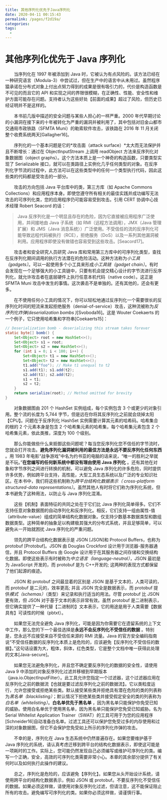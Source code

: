 ```yaml
---
title: 其他序列化优先于Java序列化
date: 2020-04-11 00:15:43
permalink: /pages/f2d19a/
categories:
tags:
  - 
---
```

# 其他序列化优先于 Java 序列化

&emsp;&emsp;当序列化在 1997 年被添加到 Java 时，它被认为有点风险的。该方法已经在一种研究语言（Modula-3）中尝试过，但在生产中的语言中从未用过。虽然程序猿承诺在分布式对象上付出点努力得到的成果是很有吸引力的，代价是构造函数是不可见的而且它的 API 和实现之间的界限很模糊，在正确性、性能、安全性和维护方面可能存在问题。支持者认为这些好处【前面的成果】超过了风险，但历史已经证明并不是这样的。

&emsp;&emsp;本书前几版中描述的安全问题与某些人担心的一样严重。2000 年代早期讨论的小漏洞在接下来的十年被转化为严重的漏洞并被利用了，其中包括对旧金山都市交通局市政铁路（SFMTA Muni）的勒索软件攻击，该铁路在 2016 年 11 月关闭整个收费系统两天\[Gallagher16\]。

&emsp;&emsp;序列化的一个基本问题是它的*攻击面（attack surface）*太大而无法保护并且不断增长：通过在 ObjectInputStream 上调用 readObject 方法来反序列化对象数据图（object graphs）。这个方法本质上是一个神奇的构造函数，只要类型实现了 Serializable 接口，就可以在类路径上实例化几乎任何类型的对象。在反序列化字节流的过程中，此方法可以在这些类型中的任何一个类型执行代码，因此这些类的代码都是受攻击的一部分。

&emsp;&emsp;攻击的方向包括 Java 平台库中的类，第三方库（如 Apache Commons Collections）和应用程序本身。即使您遵守所有相关的最佳实践并成功编写无法攻击的可序列化类，您的应用程序仍可能容易受到攻击。引用 CERT 协调中心技术经理 Robert Seacord 的话：

> Java 反序列化是一个明显且存在的危险，因为它直接被应用程序广泛使用，并间接地由 Java 子系统（如 RMI（远程方法调用），JMX（Java 管理扩展）和 JMS（Java 消息系统））广泛使用。不受信任的流的反序列化可能导致远程代码被执行（RCE），拒绝服务（DoS）以及一系列其他漏洞被利用。应用程序即使没有做错也容易受到这些攻击。\[Seacord17\]。

&emsp;&emsp;攻击者和安全研究人员研究 Java 库和常用第三方库中的可序列化类型，查找在反序列化期间调用的执行方法潜在的危险活动。这种方法称为*小工具（gadgets）*。可以一起使用多个小工具来形成*小工具链（gadget chain）*。有时会发现在一个足够强大的小工具链中，只要有机会提交精心设计的字节流进行反序列化，就允许攻击者在底层硬件上执行任意本机代码（native code）。这正是 SFMTA Muni 攻击中发生的事情。这次袭击不是单独的。还有其他的，还会有更多。

&emsp;&emsp;在不使用任何小工具的情况下，你可以轻松地通过反序列化一个需要很长的反序列化时间的短流来发起拒绝服务（denial-of-service）攻击，这种流被称为*反序列化炸弹(deserialization bombs )*\[Svoboda16\]。这是 Wouter Coekaerts 的一个例子，它只使用哈希集和字符串\[Coekaerts15\]：

```java
// Deserialization bomb - deserializing this stream takes forever
static byte[] bomb() {
    Set<Object> root = new HashSet<>();
    Set<Object> s1 = root;
    Set<Object> s2 = new HashSet<>();
    for (int i = 0; i < 100; i++) {
        Set<Object> t1 = new HashSet<>();
        Set<Object> t2 = new HashSet<>();
        t1.add("foo"); // Make t1 unequal to t2
        s1.add(t1); s1.add(t2);
        s2.add(t1); s2.add(t2);
        s1 = t1;
        s2 = t2;
    }
    return serialize(root); // Method omitted for brevity
}
```

&emsp;&emsp;对象数据图由 201 个 HashSet 实例组成，每个实例包含 3 个或更少的对象引用。整个流的长度为 5,744 字节，但是远在你将其反序列化之前就会烧掉太阳【CPU】。问题在于反序列化 HashSet 实例需要计算其元素的哈希码。哈希集合的根的 2 个元素本身是包含 2 个哈希集元素的哈希集，每个哈希集元素包含 2 个哈希集元素，依此类推，深度为 100 个级别。

&emsp;&emsp;那么你能做些什么来抵御这些问题呢？每当您反序列化您不信任的字节流时，您就会打开攻击。**避免序列化漏洞被利用的最佳方法是永远不要反序列化任何东西** 。用 1983 年电影“战争游戏”中名为约书亚的电脑的话来说，“唯一的胜利之举就是不玩。”**在您编写的任何新系统中都没有理由使用 Java 序列化** 。还有其他在对象和字节序列之间进行转换的机制，可以避免 Java 序列化的许多危险，同时提供许多优势，例如跨平台支持，高性能，大型工具生态系统以及广泛的专业知识社区。在本书中，我们将这些机制称为*跨平台结构化数据表示（ cross-platform structured-data representations）*。虽然其他人有时将它们称为序列化系统，但本书避免了这种用法，以防止与 Java 序列化混淆。

&emsp;&emsp;这些【机制】表面特征的共同之处在于它们比 Java 序列化简单得多。它们不支持任意对象数据图的自动序列化和反序列化。相反，它们支持一组由属性-值（attribute-value）组成的简单结构化数据对象。仅支持少数基本数据类型和数组数据类型。这种简单的抽象足以构建极其强大的分布式系统，并且足够简单，可以避免从一开始就困扰 Java 序列化的严重问题。

&emsp;&emsp;领先的跨平台结构化数据表示是 JSON \[JSON\]和 Protocol Buffers，也称为 protobuf \[Protobuf\]。JSON 由 Douglas Crockford 设计用于浏览器-服务器通信，并且 Protocol Buffers 由 Google 设计用于在其服务器之间存储和交换结构化数据。即使这些表示有时被称为*中立语言（language-neutral）*，JSON 最初是为 JavaScript 开发的，而 protobuf 是为 C++开发的; 这两种的表现方式都保留了他们起源的痕迹。

&emsp;&emsp;JSON 和 protobuf 之间最显着的区别是 JSON 是基于文本的，人类可读的，而 protobuf 是二元的，效率更高; 并且 JSON 完全是数据表示，而 protobuf 提供*模式（schemas）*（类型）来记录和执行适当的用法。尽管 protobuf 比 JSON 更有效，但 JSON 对于基于文本的表示非常有效。虽然 protobuf 是二进制表示，但它确实提供了一种代替【二进制的】文本表示，它的用途是用于人类需要【数据具有】可读性的时候（pbtxt）。

&emsp;&emsp;如果您无法完全避免 Java 序列化，可能是因为你需要它在遗留系统的上下文中工作，那么您的下一个最佳选择是**永远不会反序列化不受信任的数据** 。特别是，您永远不应接受来自不受信任来源的 RMI 流量。Java 的官方安全编码指南说“不受信任数据的反序列化本质上是危险的，应该避免【反序列化不受信任的数据】。”这句话设置为大，粗体，斜体，红色类型，它是整个文档中唯一获得此处理的文本\[Java-secure\]。

&emsp;&emsp;如果您无法避免序列化，并且您不确定要反序列化的数据的安全性，请使用 Java 9 中添加的对象反序列化过滤并移植到早期版本（java.io.ObjectInputFilter）。此工具允许您指定一个过滤器，这个过滤器应用在反序列化之前的数据流【也就是要过滤反序列化之前的数据流】。它以类粒度运行，允许您接受或拒绝某些类。默认接受某些类并拒绝具有潜在危险的类的列表称为*黑名单（blacklisting）*；默认情况下拒绝某些类并接受假定安全的类的列表称为*白名单（whitelisting）*。**白名单优先于黑名单** ，因为黑名单只能保护你免受已知的威胁。使用白名单优于使用黑名单，因为黑名单只能保护您免受已知威胁。名为 Serial Whitelist Application Trainer（SWAT）的工具可用于为您的应用程序\[Schneider16\]自动准备白名单。过滤工具还可以保护您免受过多的内存使用和过深的对象数据图，但它不会保护您免受如上所示的序列化炸弹的攻击。

&emsp;&emsp;不幸的是，序列化在 Java 生态系统中仍然普遍存在。如果您要维护基于 Java 序列化的系统，请认真考虑迁移到跨平台的结构化数据表示，即使这可能是一项耗时的工作。实际上，您可能仍然发现自己必须编写或维护可序列化的类。编写一个正确，安全，高效的可序列化类需要非常小心。本章的其余部分提供了有关何时以及如何执行此操作的建议。

&emsp;&emsp;总之，序列化是危险的，应该避免【序列化】。如果您从头开始设计系统，请使用跨平台的结构化数据表示，例如 JSON 或 protobuf。不要反序列化不受信任的数据。如果必须这样做，请使用对象反序列化过滤，但请注意，这不能保证阻止所有的攻击。避免编写可序列化的类。如果你必须这样做，请谨慎行事。
